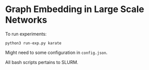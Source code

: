 # Graph Embedding in Large Scale Networks

To run experiments:
```
python3 run-exp.py karate
```
Might need to some configuration in `config.json`.


All bash scripts pertains to SLURM.

